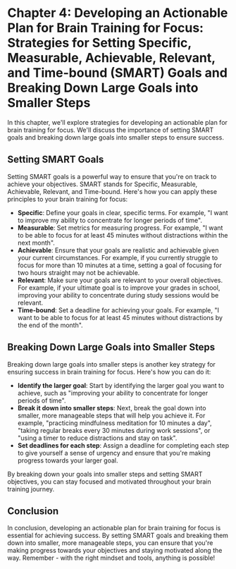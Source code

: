 Chapter 4: Developing an Actionable Plan for Brain Training for Focus: Strategies for Setting Specific, Measurable, Achievable, Relevant, and Time-bound (SMART) Goals and Breaking Down Large Goals into Smaller Steps
=======================================================================================================================================================================================================================

In this chapter, we'll explore strategies for developing an actionable plan for brain training for focus. We'll discuss the importance of setting SMART goals and breaking down large goals into smaller steps to ensure success.

Setting SMART Goals
-------------------

Setting SMART goals is a powerful way to ensure that you're on track to achieve your objectives. SMART stands for Specific, Measurable, Achievable, Relevant, and Time-bound. Here's how you can apply these principles to your brain training for focus:

* **Specific**: Define your goals in clear, specific terms. For example, "I want to improve my ability to concentrate for longer periods of time".
* **Measurable**: Set metrics for measuring progress. For example, "I want to be able to focus for at least 45 minutes without distractions within the next month".
* **Achievable**: Ensure that your goals are realistic and achievable given your current circumstances. For example, if you currently struggle to focus for more than 10 minutes at a time, setting a goal of focusing for two hours straight may not be achievable.
* **Relevant**: Make sure your goals are relevant to your overall objectives. For example, if your ultimate goal is to improve your grades in school, improving your ability to concentrate during study sessions would be relevant.
* **Time-bound**: Set a deadline for achieving your goals. For example, "I want to be able to focus for at least 45 minutes without distractions by the end of the month".

Breaking Down Large Goals into Smaller Steps
--------------------------------------------

Breaking down large goals into smaller steps is another key strategy for ensuring success in brain training for focus. Here's how you can do it:

* **Identify the larger goal**: Start by identifying the larger goal you want to achieve, such as "improving your ability to concentrate for longer periods of time".
* **Break it down into smaller steps**: Next, break the goal down into smaller, more manageable steps that will help you achieve it. For example, "practicing mindfulness meditation for 10 minutes a day", "taking regular breaks every 30 minutes during work sessions", or "using a timer to reduce distractions and stay on task".
* **Set deadlines for each step**: Assign a deadline for completing each step to give yourself a sense of urgency and ensure that you're making progress towards your larger goal.

By breaking down your goals into smaller steps and setting SMART objectives, you can stay focused and motivated throughout your brain training journey.

Conclusion
----------

In conclusion, developing an actionable plan for brain training for focus is essential for achieving success. By setting SMART goals and breaking them down into smaller, more manageable steps, you can ensure that you're making progress towards your objectives and staying motivated along the way. Remember - with the right mindset and tools, anything is possible!
